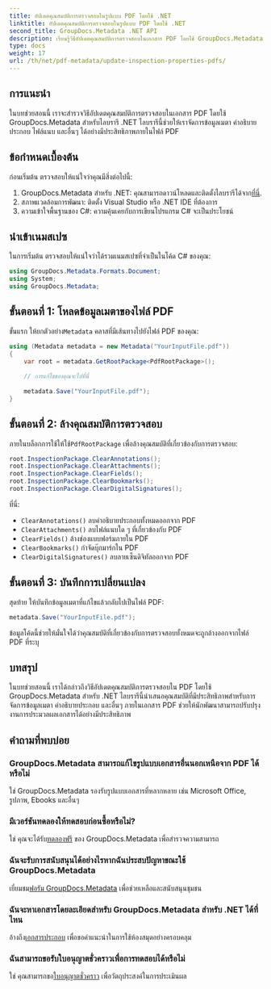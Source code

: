 ```yaml
---
title: อัปเดตคุณสมบัติการตรวจสอบในรูปแบบ PDF โดยใช้ .NET
linktitle: อัปเดตคุณสมบัติการตรวจสอบในรูปแบบ PDF โดยใช้ .NET
second_title: GroupDocs.Metadata .NET API
description: เรียนรู้วิธีอัปเดตคุณสมบัติการตรวจสอบในเอกสาร PDF โดยใช้ GroupDocs.Metadata สำหรับ .NET จัดการข้อมูลเมตาและคำอธิบายประกอบอย่างมีประสิทธิภาพด้วย C#
type: docs
weight: 17
url: /th/net/pdf-metadata/update-inspection-properties-pdfs/
---
```

## การแนะนำ
ในบทช่วยสอนนี้ เราจะสำรวจวิธีอัปเดตคุณสมบัติการตรวจสอบในเอกสาร PDF โดยใช้ GroupDocs.Metadata สำหรับไลบรารี .NET ไลบรารีนี้ช่วยให้เราจัดการข้อมูลเมตา คำอธิบายประกอบ ไฟล์แนบ และอื่นๆ ได้อย่างมีประสิทธิภาพภายในไฟล์ PDF
## ข้อกำหนดเบื้องต้น
ก่อนเริ่มต้น ตรวจสอบให้แน่ใจว่าคุณมีสิ่งต่อไปนี้:
1.  GroupDocs.Metadata สำหรับ .NET: คุณสามารถดาวน์โหลดและติดตั้งไลบรารีได้จาก[ที่นี่](https://releases.groupdocs.com/metadata/net/).
2. สภาพแวดล้อมการพัฒนา: ติดตั้ง Visual Studio หรือ .NET IDE ที่ต้องการ
3. ความเข้าใจพื้นฐานของ C#: ความคุ้นเคยกับการเขียนโปรแกรม C# จะเป็นประโยชน์

## นำเข้าเนมสเปซ
ในการเริ่มต้น ตรวจสอบให้แน่ใจว่าได้รวมเนมสเปซที่จำเป็นในโค้ด C# ของคุณ:
```csharp
using GroupDocs.Metadata.Formats.Document;
using System;
using GroupDocs.Metadata;
```
## ขั้นตอนที่ 1: โหลดข้อมูลเมตาของไฟล์ PDF
 ขั้นแรก ให้ยกตัวอย่าง`Metadata` คลาสที่มีเส้นทางไปยังไฟล์ PDF ของคุณ:
```csharp
using (Metadata metadata = new Metadata("YourInputFile.pdf"))
{
    var root = metadata.GetRootPackage<PdfRootPackage>();
    
    // การแก้ไขของคุณจะไปที่นี่
    
    metadata.Save("YourInputFile.pdf");
}
```
## ขั้นตอนที่ 2: ล้างคุณสมบัติการตรวจสอบ
 ภายในบล็อกการใช้ให้ใช้`PdfRootPackage` เพื่อล้างคุณสมบัติที่เกี่ยวข้องกับการตรวจสอบ:
```csharp
root.InspectionPackage.ClearAnnotations();
root.InspectionPackage.ClearAttachments();
root.InspectionPackage.ClearFields();
root.InspectionPackage.ClearBookmarks();
root.InspectionPackage.ClearDigitalSignatures();
```
ที่นี่:
- `ClearAnnotations()` ลบคำอธิบายประกอบทั้งหมดออกจาก PDF
- `ClearAttachments()` ลบไฟล์แนบใด ๆ ที่เกี่ยวข้องกับ PDF
- `ClearFields()` ล้างช่องแบบฟอร์มภายใน PDF
- `ClearBookmarks()` กำจัดบุ๊กมาร์กใน PDF
- `ClearDigitalSignatures()` ลบลายเซ็นดิจิทัลออกจาก PDF
## ขั้นตอนที่ 3: บันทึกการเปลี่ยนแปลง
สุดท้าย ให้บันทึกข้อมูลเมตาที่แก้ไขแล้วกลับไปเป็นไฟล์ PDF:
```csharp
metadata.Save("YourInputFile.pdf");
```
ข้อมูลโค้ดนี้ช่วยให้มั่นใจได้ว่าคุณสมบัติที่เกี่ยวข้องกับการตรวจสอบทั้งหมดจะถูกล้างออกจากไฟล์ PDF ที่ระบุ

## บทสรุป
ในบทช่วยสอนนี้ เราได้กล่าวถึงวิธีอัปเดตคุณสมบัติการตรวจสอบใน PDF โดยใช้ GroupDocs.Metadata สำหรับ .NET ไลบรารีนี้นำเสนอคุณสมบัติที่มีประสิทธิภาพสำหรับการจัดการข้อมูลเมตา คำอธิบายประกอบ และอื่นๆ ภายในเอกสาร PDF ช่วยให้นักพัฒนาสามารถปรับปรุงงานการประมวลผลเอกสารได้อย่างมีประสิทธิภาพ

## คำถามที่พบบ่อย
### GroupDocs.Metadata สามารถแก้ไขรูปแบบเอกสารอื่นนอกเหนือจาก PDF ได้หรือไม่
ใช่ GroupDocs.Metadata รองรับรูปแบบเอกสารที่หลากหลาย เช่น Microsoft Office, รูปภาพ, Ebooks และอื่นๆ
### มีเวอร์ชันทดลองให้ทดสอบก่อนซื้อหรือไม่?
 ใช่ คุณจะได้รับ[ทดลองฟรี](https://releases.groupdocs.com/) ของ GroupDocs.Metadata เพื่อสำรวจความสามารถ
### ฉันจะรับการสนับสนุนได้อย่างไรหากฉันประสบปัญหาขณะใช้ GroupDocs.Metadata
 เยี่ยมชม[ฟอรัม GroupDocs.Metadata](https://forum.groupdocs.com/c/metadata/14) เพื่อช่วยเหลือและสนับสนุนชุมชน
### ฉันจะหาเอกสารโดยละเอียดสำหรับ GroupDocs.Metadata สำหรับ .NET ได้ที่ไหน
 อ้างถึง[เอกสารประกอบ](https://reference.groupdocs.com/metadata/net/) เพื่อขอคำแนะนำในการใช้ห้องสมุดอย่างครอบคลุม
### ฉันสามารถขอรับใบอนุญาตชั่วคราวเพื่อการทดสอบได้หรือไม่
 ใช่ คุณสามารถขอ[ใบอนุญาตชั่วคราว](https://purchase.groupdocs.com/temporary-license/) เพื่อวัตถุประสงค์ในการประเมินผล